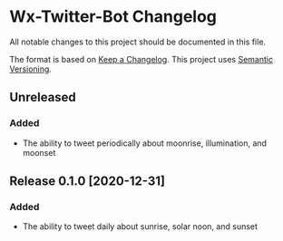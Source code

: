 # Wx-Twitter-Bot Changelog

All notable changes to this project should be documented in this file.

The format is based on [Keep a Changelog](https://keepachangelog.com/en/1.0.0/).
This project uses [Semantic Versioning](https://semver.org/spec/v2.0.0.html).

## Unreleased
### Added
- The ability to tweet periodically about moonrise, illumination, and moonset

## Release 0.1.0 [2020-12-31]
### Added
- The ability to tweet daily about sunrise, solar noon, and sunset
